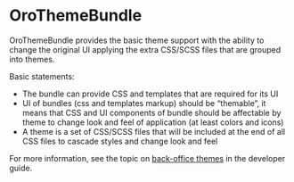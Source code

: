 <a id="bundle-docs-platform-theme-bundle"></a>

# OroThemeBundle

OroThemeBundle provides the basic theme support with the ability to change the original UI applying the extra CSS/SCSS files that are grouped into themes.

Basic statements:

* The bundle can provide CSS and templates that are required for its UI
* UI of bundles (css and templates markup) should be “themable”, it means that CSS and UI components of bundle should be affectable by theme to change look and feel of application (at least colors and icons)
* A theme is a set of CSS/SCSS files that will be included at the end of all CSS files to cascade styles and change look and feel

For more information, see the topic on [back-office themes](../../../frontend/back-office/themes.md#book-themes) in the developer guide.

<!-- Frontend -->
